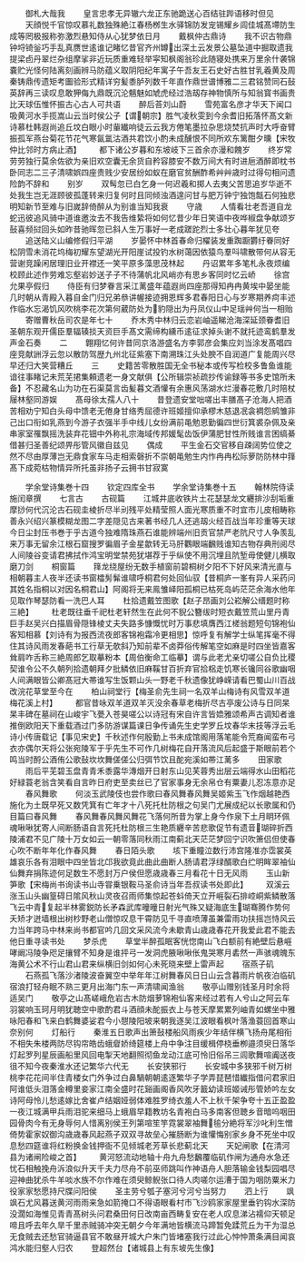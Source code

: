 <!-- { "loadSidebar": true } -->
　　御札大哉我
　　皇言忠孝无异辙六龙正东驰跪送心百结驻跸语移时但见
　　天顔悦千官惊叹慕礼数独殊絶江春杨桞生水驿锦防发宠锡耀乡闾佳城髙墆防生成等罔极报称弥激烈悬知侍从心犹梦依日月
　　戴枫仲古鼎诗
　　我不识古物鼎钟埒锜釡巧手乱真赝世逺谁记睹忆昔官齐州罇出深土云发景公墓坠道中掘取遗我提梁卣丹翠烂杂组摩挲非近玩质重难轻举寜知枫阁翁珍此随寝处携来万里余什袭锦嚢贮光怪何陆离刻画辨马防蕴义取阴阳纪年寓子午吾友王石史好古胜甘乳羲黄及周秦铸鼎传遗矩考圗验形式精详穷髪黍胪列数千年直作鼎世谱博雅二三君铭赞同石鼔英辞再三读叹息敢狎侮九鼎既沉沦魑魅如虓虎经过浩刼存神物慎所与知翁寳书画贵比天球伍惟怀振古心古人可共语
　　醉后荅刘山蔚
　　雪苑富名彦才华天下闻口吸黄河水手揽嵩山云当时侯公子【谓朝宗】胜气凌秋雯到今余耆旧拓落怀髙文新诗慕杜韩遐尚追丘坟白眼小时軰纎响徒云云我方倦笔墨拉杂思烧焚抗声时大呼奋臂振孤军燕台菊花节花气寒氤氲沽酒共君饮小酌未成醺恨不同所欢东篱酣夕曛【宋牧仲比邻时方病止酒】
　　都下诸公岁暮和东坡岐下三首余亦漫和餽岁
　　终岁常劳劳独行莫余佐欲为亲旧欢空囊无余货自矜容膝安不数万间大有时进巵酒醉即枕书卧同志二三子清啸娯四座贵贱少安居纷如蚁在磨官贫酬酢希艸艸歳时过得句相问遗险韵不辞和
　　别岁
　　双髩忽已白乞身一何迟羲和掷人去夷父苦思追岁华逝不处我生岂无涯顾彼孤蓬转来归复何时且同倾浊酒遑问甘与肥万钟宁独饱甔石何独悲明知新节至难与旧嵗辞倚醉从为别谁当知我衰
　　守歳
　　人情看壮老吾道自龙蛇迅彼追风骑中道谁邀汝去不我告维絷将如何忆昔少年日笑语中夜哗椒盘争献颂岁鼔喜频挝回头如昨昔驰晖忽已斜人生万事好一老成蹉跎烈士多壮心暮年犹见夸
　　追送陆义山编修假归平湖
　　岁晏怀中林首春命归櫂装发重踟蹰欝纡眷同好松阴雪未消花坞梅初耀东望湖光开阳崖试投钓水树蔼因依猿鸟羣呌啸散带何从容无营谢竞躁闲居理旧业开襟还一笑平原多藻思茂林起
　　丹诏累年多笔札永夜烦编校顾此述作劳难忘壑岩妙送子子不待蒲帆北风峭亦有思乡客同时忆云峤
　　徐宫允果亭假归
　　侍臣有归梦眷言采江蓠盛年蕴遐尚四座那得知冉冉黄埃中晏坐能几时朝从青殿入暮自金门归兄弟叅讲幄接迹拥恩辉多君春阳日心与岁寒期养疴丰述作临水忘渴饥风吹桃李花次第何葳防处为豹隠出为丹凤仪山中足瑶艸何当一相贻
　　寄赠曹秋岳司农是年七十
　　乔木秀中林归云恋岩岫遥睇沧海深延颈眷耆旧圣朝东观开儒臣羣辐辏掞天资巨手髙文需缔构纁币逺征求掉头谢不就托迹鸾鹤羣发声金石奏
　　二
　　翺翔忆何许昔同京洛游盛名方李郭彦会集应刘当涂发髙唱四座竞献詶浮云忽以散防驾歴九州北征紫塞下南溯珠江头处腴不自润道广复能周兴尽早还归大笑营糟丘
　　三
　　史籍苦零散胜国无全书秘本或传写检校多鲁鱼谁能谙往事睹记未荒芜捃集頼遗老一身文献俱【公所辑崇祯疏抄传谕録等书多史馆所未备】不忍藏名山为功在石渠莫言齿髪暮文酒懽有余惠风荡湖水烂漫春花敷几时陪杖屦林壑同游娱
　　髙母徐太孺人八十
　　昔登遗安堂咄嗟出丰膳髙子沧海人把酒苦相劝宁知白头母中馈老无倦身甘络秀屈德许班姬擅仰承樛木慈退冺衾裯怨鹓雏非己出口衔如乳燕到今游子衣强半手中线儿女纷满前黾勉恩勤徧四世衍箕裘杂佩及亲串家室罹飘摇洗装弃花钿中外称礼宗海域传邦媛髦齿饭伊蒲肥甘性所贱谁言困缟綦借甚归圣善纪颂畀彤管风徽自兹见
　　偶成
　　平生金石交官移自疎阔势位使之然不尽由厚薄岂无鼎食家车马走相索磬折不崇朝黾勉生内怍冉冉松际萝防防林中箨髙下成菀枯物情异所托虽非扬子云拥书甘寂寞





　　学余堂诗集巻十四
　　钦定四库全书
　　学余堂诗集巻十五
　　翰林院侍读施闰章撰
　　七言古
　　古砚篇
　　江城井底收铁片土花瑟瑟龙文纒排沙刮垢重摩挱何代沉沦古石砚圭棱折尽半刓残平处精莹照人面光寒质重不时宜市儿皮相畴称善永兴绍兴篆模糊龙图二字差隠见古来著书经几人还逃刼火经百战当年珍重等天球今日尘封压书巻于乎古道今独难隋珠燕石谁能辨端州旧贡官禁严老阬尺寸人争羡乱来万事无留余江根石窟搜罗徧眉子金星歙转无马肝鸜眼端飜贱谁知古物存典刑阅尽人间陵谷变请君拂拭作鸿宝明堂禁苑犹堪荐于乎纵使不用沉埋且阬堑毋使健儿横取磨刀剑
　　桐窗篇
　　箨龙绕屋纷无数手植窗前碧桐树夕阳不下好风来清光直与相朝暮主人夜半还读书窗櫺髣髴谁啸呼桐君何处回仙驭【昔桐庐一峯有异人采药问其姓名指桐以对因名桐君山】阿阁将无来鳯雏峄阳孤桐已枯死岛屿茫茫余海水他年见取作琴瑟防看一洗巴人耳
　　杜拾遗戴笠图歌【赵子昂画刘公崧解公缙题时称三絶】
　　杜老既往垂千祀杜老轩然生在此何不貎公簪绂时短衣戴笠荒山里丹青巨手赵吴兴白描眉骨隠锋棱丈夫失路多慷慨忧时万事悲填膺西江槎翁题短句锦袍仙客知相慕【刘诗有为报西流夜郎客锦袍霜冷更相思】惊呼复有解学士纵笔挥毫不得住其诗风雨发春葩书工行草无欹斜乃知前辈不卤莽俗传解笔空如麻是时四坐皆嘉客耸肩咋舌称三絶周郎乞取摹粉本【周伯衡命工临摹】谓与此老尤亲切嗟公自负比稷契谁令公不久朝列拾遗朝拜夕批鳞依旧麻鞵甘百折弃官拾梠走饥寒长镵同谷歌幽咽人间满眼皆公卿髙冠大帯谁写生饭颗山头一野老千秋遗像犹峥嵘请看巴蜀山川百战改浣花草堂至今在
　　柏山祠堂行【梅圣俞先生祠一名双羊山梅诗有风雪双羊道梅花溪上村】
　　都官昔咏双羊道双羊灭没余春草老梅折尽古亭废公诗与日同杲杲丰碑在墓祠在山峻宇飞甍入苍昊嗟公以诗冠有宋自许言皆嫓雅颂希声古调知者谁推倒欧阳天下重载酒过门多防游谋篇课日争传诵先生史学罗丘坟春华末技等浮云毛诗小传唐载记【事见宋史】千秋述作何殷勤上书未成馆阁用落笔能令荒裔闻蛮布弓衣亦偶尔天将公张宛陵军于乎先生不可作几树梅花自开落流风后起盛于斯眼前若个鸣当时酹公酒侑公歌鼔坎坎舞傞傞公归弭节饮且酡宛溪如帯江蓠多
　　田家歌
　　雨后平芜碧玉盘青青禾黍露华漙烟开日射东山见芙蓉秀出层云端得水山田稻花好緑蓑老翁含笑看自言昨日府吏至卖丝已了官家事身无余帛仓有粟妻儿忍冻意亦足
　　春风舞歌
　　何淡玉武陵伎也尝作歌曰春风舞春风舞吴姬紫玉飞作烟越艳西施化为土既早死又数凭箕有亡年才十八死托杜防根之句吴门尤展成纪以长歌属和仍目篇曰春风舞
　　春风舞春风舞风舞花飞落何所昔为掌上身今作泉下土月眀环佩魂啾啾犹寄人间断肠语自言死托杜防根三生艳质纒辛苦悲歌促节有遗音瑚碎折西陵浦君不见广陵十万女如云一朝零落同秋雨江南蓟北天茫茫梦回宁识吹箫侣但使春心吹不断年年化作春风舞
　　春日陌头歌
　　垓下重瞳泣数行沛宫隆准亦霑裳英雄哀乐各有泪眼中四坐皆北邙我欲竟此曲此曲断人肠请君浮绿醑歌白纻明眸翠袖仙仙舞弃捐陈迹何足数生不愿封万户侯但愿歳歳春三月看花十日无风雨
　　玉山新笋歌【宋梅尚书询读书山寺甞乗银鞍马圣俞诗当年吾叔读书处即此】
　　双溪云涨玉山头幽篁碍日隂风秋山灵夜召雨师集惊起苍蚪倚天立开崕裂石排崆峒紫鳞散落飞云中青复起半林雾鋭防长矛森武库曈曈日射光气殊又疑海底生瑚骞腾作势何夭矫才迸墙根出树杪野老山僧惊叹息干霄防见千寻直喷薄虽兼雷雨功扶摇岂恃风云力当年跨马中林来尚书都官吟几回文采风流今未歇青山歳歳春花开我爱此君不能去他日重寻读书处
　　梦杀虎
　　草堂半醉孤眠客恍惚南山飞白额前有絶壁后悬崕哮阚冯陵争咫足攘臂不知身是谁抨弓一发洞虎腋啾啾伥鬼哭寒月砉然一声骇魂魄东海黄公术不行山君山君来纵横旧剑如何心未死晓来壁上雷声起
　　宿燕子矶
　　石燕孤飞落沙渚陵波奋翼空中举年年江树舞春风日日山云含暮雨片帆夜泊临矶宿浪打轻舟眠不熟三更月出海门东一声清啸闻渔翁
　　敬亭山赠别钱圣月时余将适吴门
　　敬亭之山髙嵯峨危岩古木防烟萝锦袍仙客来经过若有人兮山之阿云车羽裳响玉珂月明犹聴空中歌酌君斗酒顔未酡振衣上与苍天摩累累列岫青如螺坐中雅咏阳春和飞来白鹤舞婆娑君今小憇陵阳坡来朝我逐吴江波眼看枫叶落渔蓑回首寒山奈别何
　　灯船行
　　秦淮五日歌声出箫鼔楼船风雨疾少年结伴横飞扬舟尾相衔不相失朱楼两防尽钩帘皓齿蛾睂娇绮筵楼上舟中争注目缓楫停桡垂栁邉须臾日落华灯起罗列星辰画船里风回电掣天地翻照彻鱼龙动江底可怜旧俗吊三闾歌舞喧阗送夜徂不知今夜秦淮水还记繁华六代无
　　长安狭邪行
　　长安城中多狭邪千树万树桃李花花间半住青楼女门外争过白鼻騧朝朝逺逐繁华子学弄琵琶惜纎指借问君家旧阿谁低头泪落金樽里妾家江南全盛时花谿画阁香风吹牙籖幼读班姬诫彤管娇吟左女诗阿母怜儿愁逺嫁比舍崔卢结姻娅弱体难胜罗绮衣羞人不上秋千架争夸十五正盈盈一夜江城满甲兵雨泪驼来细马上蛾眉早籍教坊名青袍白马多南客但聴乡音暗呜咽田园骨肉今有无身辱何人惜离别侯王列第喧笙竽霓裳翠袖舞毺分絶将军沙叱利生憎倚势霍家奴御沟歳歳春风起燕子双双寻故垒心摧肠断为谁懽悔别家乡身不死坐中叹息愁四筵谁将红粉换金钱押衙不见倾城老芳草长悲蓟北天
　　天妃闸歌【在清河县为诸闸险峻之首】
　　黄河怒流动地轴十舟九舟愁飜覆临矶作闸为通舟水急还忧石相触挽舟泝浪似升天千夫力尽舟不前巫师跳叫作神语舟人胆落输金钱梨园唱尽迎神曲犹杀牛羊啖水族不尔作难在须臾鲸鲵张口待人肉嗟尔运漕于国为咽防粟米力役家家愁愿持尺牒问阳侯
　　圣主劳兮瓠子塞河兮河兮当努力
　　泗上行
　　飒飒石尤风暮送黄河雨雨来急如箭掩口不得语眼看村市飞沙鸥家家屋里垂钓钩水深防没濶如海惟见青青髙树头问君桑田何日改南亩西畴复安在老人叹息涕沾襦仰天顿足啼且呼去年久旱千里赤贼骑冲突无朝夕今年满地皆横流马蹄暂免蹂荒丘为干为湿总无食贼去还愁官骑逼县官不敢昼开城大户朱门皆堵塞我行过此心忡忡萧条满目闻哀鸿水能归壑人归农
　　登超然台【诸城县上有东坡先生像】
